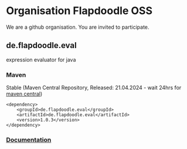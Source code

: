 # Organisation Flapdoodle OSS

We are a github organisation. You are invited to participate.

## de.flapdoodle.eval

expression evaluator for java

### Maven

Stable (Maven Central Repository, Released: 21.04.2024 - wait 24hrs for [maven central](http://repo1.maven.org/maven2/de/flapdoodle/java8/de.flapdoodle.java8/maven-metadata.xml))

	<dependency>
		<groupId>de.flapdoodle.eval</groupId>
		<artifactId>de.flapdoodle.eval</artifactId>
		<version>1.0.3</version>
	</dependency>

### [Documentation](docs/HowTo.md)

